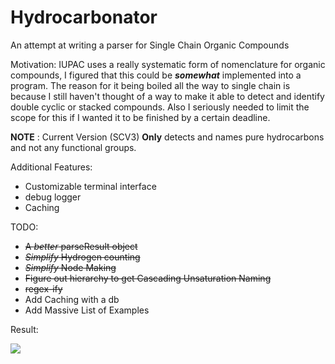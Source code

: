 # Hydrocarbonator
An attempt at writing a parser for Single Chain Organic Compounds 

Motivation:
  IUPAC uses a really systematic form of nomenclature for organic compounds, I figured that this could be _**somewhat**_ implemented into a program.
  The reason for it being boiled all the way to single chain is because I still haven't thought of a way to make it able to detect and identify double cyclic or stacked compounds.
  Also I seriously needed to limit the scope for this if I wanted it to be finished by a certain deadline.

  
**NOTE** : Current Version (SCV3) **Only** detects and names pure hydrocarbons and not any functional groups.


Additional Features:

+ Customizable terminal interface
+ debug logger
+ Caching 

TODO:

+ ~~A *better* parseResult object~~
+ ~~*Simplify* Hydrogen counting~~
+ ~~*Simplify* Node Making~~
+ ~~Figure out hierarchy to get Cascading Unsaturation Naming~~
+ ~~regex-ify~~ 
+ Add Caching with a db
+ Add Massive List of Examples

Result:


![](https://media.discordapp.net/attachments/752540780966576318/882978411256086538/unknown.png?width=1209&height=600)